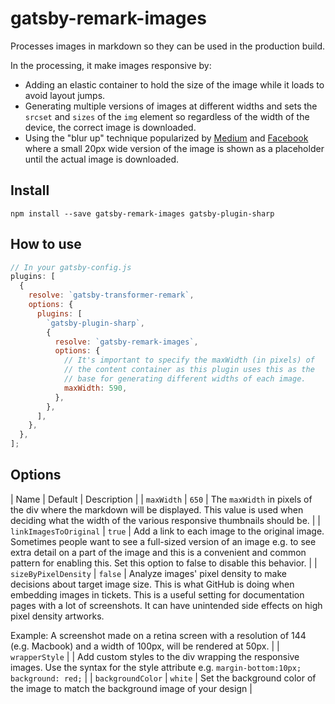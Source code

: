 # gatsby-remark-images

Processes images in markdown so they can be used in the production build.

In the processing, it make images responsive by:

* Adding an elastic container to hold the size of the image while it loads to
  avoid layout jumps.
* Generating multiple versions of images at different widths and sets the
  `srcset` and `sizes` of the `img` element so regardless of the width of the
  device, the correct image is downloaded.
* Using the "blur up" technique popularized by [Medium][1] and [Facebook][2]
  where a small 20px wide version of the image is shown as a placeholder until
  the actual image is downloaded.

## Install

`npm install --save gatsby-remark-images gatsby-plugin-sharp`

## How to use

```javascript
// In your gatsby-config.js
plugins: [
  {
    resolve: `gatsby-transformer-remark`,
    options: {
      plugins: [
        `gatsby-plugin-sharp`,
        {
          resolve: `gatsby-remark-images`,
          options: {
            // It's important to specify the maxWidth (in pixels) of
            // the content container as this plugin uses this as the
            // base for generating different widths of each image.
            maxWidth: 590,
          },
        },
      ],
    },
  },
];
```

## Options

| Name | Default | Description |
| `maxWidth` | `650` | The `maxWidth` in pixels of the div where the markdown will be displayed. This value is used when deciding what the width of the various responsive thumbnails should be. |
| `linkImagesToOriginal` | `true` | Add a link to each image to the original image. Sometimes people want to see a full-sized version of an image e.g. to see extra detail on a part of the image and this is a convenient and common pattern for enabling this. Set this option to false to disable this behavior. |
| `sizeByPixelDensity` | `false` |
Analyze images' pixel density to make decisions about target image
size. This is what GitHub is doing when embedding images in
tickets. This is a useful setting for documentation pages with
a lot of screenshots. It can have unintended side effects on high
pixel density artworks.

Example: A screenshot made on a retina screen with a resolution of
144 (e.g. Macbook) and a width of 100px, will be rendered at 50px.
|
| `wrapperStyle` | | Add custom styles to the div wrapping the responsive images. Use the syntax for the style attribute e.g. `margin-bottom:10px; background: red;` |
| `backgroundColor` | `white` | Set the background color of the image to match the background image of your design |

[1]: https://jmperezperez.com/medium-image-progressive-loading-placeholder/
[2]: https://code.facebook.com/posts/991252547593574/the-technology-behind-preview-photos/
